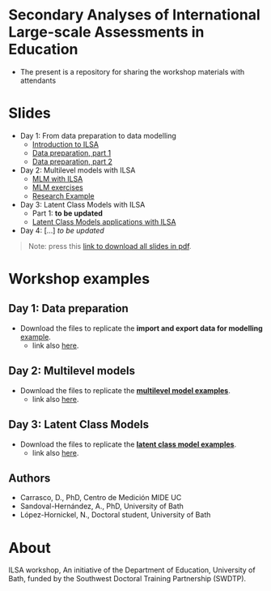 
# Secondary Analyses of International Large-scale Assessments in Education

-   The present is a repository for sharing the workshop materials with
    attendants

# Slides

-   Day 1: From data preparation to data modelling
    -   [Introduction to
        ILSA](https://www.dropbox.com/s/b6jullktpr2k1ul/day_01_part_1_intro.pdf?dl=1)
    -   [Data preparation, part
        1](https://www.dropbox.com/s/errjks89w4flkeh/day_01_part_2_data_prep.pdf?dl=1)
    -   [Data preparation, part
        2](https://www.dropbox.com/s/xts1igppk6od75u/day_01_part_3_data_prep.pdf?dl=1)
-   Day 2: Multilevel models with ILSA
    -   [MLM with
        ILSA](https://www.dropbox.com/s/xpsu9jt6fx7z6w6/day_02_part_1_MLM_w_ILSA.pdf?dl=1)
    -   [MLM
        exercises](https://www.dropbox.com/s/6kba1j6t806trw6/day_02_part_2_ILSA_MLM_exercises.pdf?dl=1)
    -   [Research
        Example](https://www.dropbox.com/s/6uo1t5do1l4oaqo/day_02_part_3_mlm_paper_example.pdf?dl=1)
-   Day 3: Latent Class Models with ILSA
    -   Part 1: **to be updated**
    -   [Latent Class Models applications with
        ILSA](https://www.dropbox.com/s/h7aj6bujqhlg7wh/day_03_part_2_latent_classes.pdf?dl=1)
-   Day 4: \[…\] *to be updated*

> Note: press this [link to download all slides in
> pdf](https://www.dropbox.com/sh/hrajgyb6e31b6cr/AAC2C8fpxlrfQGI70Q9tycy4a?dl=1).

# Workshop examples

## Day 1: Data preparation

-   Download the files to replicate the **import and export data for
    modelling**
    [example](https://www.dropbox.com/sh/1kxfsumwf2dot07/AAAsOZpI0VghO40SBVPgrzhQa?dl=1).
    -   link also
        [here](https://www.dropbox.com/sh/1kxfsumwf2dot07/AAAsOZpI0VghO40SBVPgrzhQa?dl=1).

## Day 2: Multilevel models

-   Download the files to replicate the [**multilevel model
    examples**](https://www.dropbox.com/sh/3vl7vd85h4qr6ol/AACVtG9U2jRaFCXNir8ZHzVga?dl=1).
    -   link also
        [here](https://www.dropbox.com/sh/3vl7vd85h4qr6ol/AACVtG9U2jRaFCXNir8ZHzVga?dl=1).

## Day 3: Latent Class Models

-   Download the files to replicate the [**latent class model
    examples**](https://www.dropbox.com/sh/l5aaod0wb1l8c2h/AAB4fWG-IX3URFUJAbAKIlvVa?dl=1).
    -   link also
        [here](https://www.dropbox.com/sh/l5aaod0wb1l8c2h/AAB4fWG-IX3URFUJAbAKIlvVa?dl=1).

## Authors

-   Carrasco, D., PhD, Centro de Medición MIDE UC
-   Sandoval-Hernández, A., PhD, University of Bath
-   López-Hornickel, N., Doctoral student, University of Bath

# About

ILSA workshop, An initiative of the Department of Education, University
of Bath, funded by the Southwest Doctoral Training Partnership (SWDTP).
